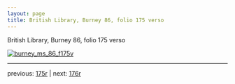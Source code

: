 ```yaml
---
layout: page
title: British Library, Burney 86, folio 175 verso
---
```


British Library, Burney 86, folio 175 verso

[![burney_ms_86_f175v](http://www.homermultitext.org/iipsrv?IIIF=/project/homer/pyramidal/deepzoom/bl/burney86imgs/v1/burney_ms_86_f175v.tif/full/800,/0/default.jpg)](http://www.homermultitext.org/ict2/?urn=urn:cite2:bl:burney86imgs.v1:burney_ms_86_f175v) 

---

previous:  [175r](../175r/) | next: [176r](../176r/)